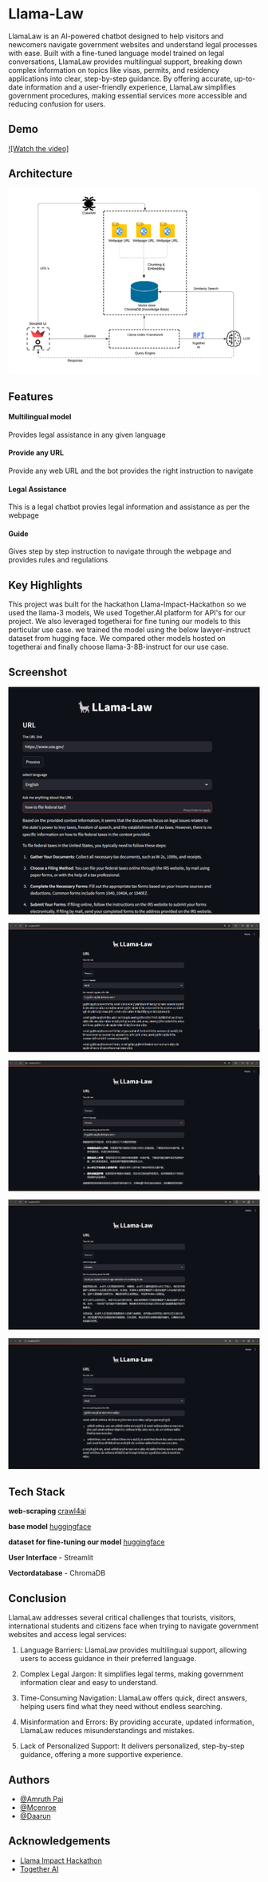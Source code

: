 
# Llama-Law 
LlamaLaw is an AI-powered chatbot designed to help visitors and newcomers navigate government websites and understand legal processes with ease. Built with a fine-tuned language model trained on legal conversations, LlamaLaw provides multilingual support, breaking down complex information on topics like visas, permits, and residency applications into clear, step-by-step guidance. By offering accurate, up-to-date information and a user-friendly experience, LlamaLaw simplifies government procedures, making essential services more accessible and reducing confusion for users.


## Demo

[![Watch the video]](https://youtu.be/loLcfCr6Ul0)
## Architecture

![App Screenshot](https://github.com/Immortal-Pi/RAG_finetuning/blob/main/outputs/Network%20diagram.png)

## Features

#### Multilingual model
Provides legal assistance in any given language
#### Provide any URL
Provide any web URL and the bot provides the right instruction to navigate 
#### Legal Assistance
This is a legal chatbot provies legal information and assistance as per the webpage
#### Guide
Gives step by step instruction to navigate through the webpage and provides rules and regulations




## Key Highlights

This project was built for the hackathon Llama-Impact-Hackathon so we used the llama-3 models, We used Together.AI platform for API's for our project. We also leveraged togetherai for fine tuning our models to this perticular use case. we trained the model using the below lawyer-instruct dataset from hugging face. We compared other models hosted on togetherai and finally choose llama-3-8B-instruct for our use case.




## Screenshot

![App Screenshot](https://github.com/Immortal-Pi/RAG_finetuning/blob/main/outputs/1.png)

![App Screenshot](https://github.com/Immortal-Pi/RAG_finetuning/blob/main/outputs/2.png)

![App Screenshot](https://github.com/Immortal-Pi/RAG_finetuning/blob/main/outputs/3.png)

![App Screenshot](https://github.com/Immortal-Pi/RAG_finetuning/blob/main/outputs/4.png)

![App Screenshot](https://github.com/Immortal-Pi/RAG_finetuning/blob/main/outputs/7.png)


## Tech Stack

**web-scraping**
[crawl4ai]('https://github.com/unclecode/crawl4ai')

**base model** 
[huggingface](https://huggingface.co/meta-llama/Meta-Llama-3-8B-Instruct)

**dataset for fine-tuning our model**
[huggingface](https://huggingface.co/datasets/Alignment-Lab-AI/Lawyer-Instruct)

**User Interface** - Streamlit

**Vectordatabase** - ChromaDB





## Conclusion
LlamaLaw addresses several critical challenges that tourists, visitors, international students and citizens face when trying to navigate government websites and access legal services:

1. Language Barriers: LlamaLaw provides multilingual support, allowing users to access guidance in their preferred language.

2. Complex Legal Jargon: It simplifies legal terms, making government information clear and easy to understand.

3. Time-Consuming Navigation: LlamaLaw offers quick, direct answers, helping users find what they need without endless searching.

4. Misinformation and Errors: By providing accurate, updated information, LlamaLaw reduces misunderstandings and mistakes.

5. Lack of Personalized Support: It delivers personalized, step-by-step guidance, offering a more supportive experience.
## Authors

- [@Amruth Pai](https://www.linkedin.com/in/amruthpai/)
- [@Mcenroe](https://www.linkedin.com/in/mcenroe-ryan-dsilva-591798185/)
- [@Daarun](https://www.linkedin.com/in/daarun-jk/)


## Acknowledgements
 - [Llama Impact Hackathon](https://lablab.ai/event/llama-impact-hackathon)
 - [Together AI](https://www.together.ai/)


